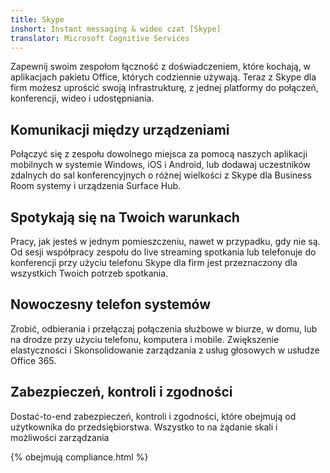 ```yaml
---
title: Skype
inshort: Instant messaging & wideo czat [Skype]
translator: Microsoft Cognitive Services
---
```


Zapewnij swoim zespołom łączność z doświadczeniem, które kochają, w aplikacjach pakietu Office, których codziennie używają. Teraz z Skype dla firm możesz uprościć swoją infrastrukturę, z jednej platformy do połączeń, konferencji, wideo i udostępniania. 

## Komunikacji między urządzeniami
Połączyć się z zespołu dowolnego miejsca za pomocą naszych aplikacji mobilnych w systemie Windows, iOS i Android, lub dodawaj uczestników zdalnych do sal konferencyjnych o różnej wielkości z Skype dla Business Room systemy i urządzenia Surface Hub.

## Spotykają się na Twoich warunkach
Pracy, jak jesteś w jednym pomieszczeniu, nawet w przypadku, gdy nie są. Od sesji współpracy zespołu do live streaming spotkania lub telefonuje do konferencji przy użyciu telefonu Skype dla firm jest przeznaczony dla wszystkich Twoich potrzeb spotkania. 

## Nowoczesny telefon systemów
Zrobić, odbierania i przełączaj połączenia służbowe w biurze, w domu, lub na drodze przy użyciu telefonu, komputera i mobile. Zwiększenie elastyczności i Skonsolidowanie zarządzania z usług głosowych w usłudze Office 365. 

## Zabezpieczeń, kontroli i zgodności
Dostać-to-end zabezpieczeń, kontroli i zgodności, które obejmują od użytkownika do przedsiębiorstwa. Wszystko to na żądanie skali i możliwości zarządzania 

{% obejmują compliance.html %}

